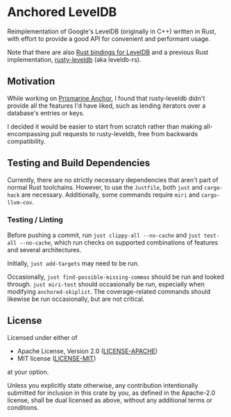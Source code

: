 # Anchored LevelDB

Reimplementation of Google's LevelDB (originally in C++) written in Rust, with effort to provide
a good API for convenient and performant usage.

Note that there are also [Rust bindings for LevelDB](https://crates.io/crates/leveldb)
and a previous Rust implementation, [rusty-leveldb](https://crates.io/crates/rusty-leveldb) (aka leveldb-rs).

## Motivation

While working on [Prismarine Anchor](https://github.com/robofinch/Prismarine-Anchor), I found that
rusty-leveldb didn't provide all the features I'd have liked, such as lending iterators over a
database's entries or keys.

I decided it would be easier to start from scratch rather than making all-encompassing pull
requests to rusty-leveldb, free from backwards compatibility.

## Testing and Build Dependencies

Currently, there are no strictly necessary dependencies that aren't part of normal Rust toolchains.
However, to use the `Justfile`, both `just` and `cargo-hack` are necessary.
Additionally, some commands require `miri` and `cargo-llvm-cov`.

### Testing / Linting

Before pushing a commit, run `just clippy-all --no-cache` and `just test-all --no-cache`, which run
checks on supported combinations of features and several architectures.

Initially, `just add-targets` may need to be run.

Occasionally, `just find-possible-missing-commas` should be run and looked through. `just miri-test`
should occasionally be run, especially when modifying `anchored-skiplist`. The coverage-related
commands should likewise be run occasionally, but are not critical.


## License

Licensed under either of

 * Apache License, Version 2.0 ([LICENSE-APACHE](LICENSE-APACHE))
 * MIT license ([LICENSE-MIT](LICENSE-MIT))

at your option.

Unless you explicitly state otherwise, any contribution intentionally submitted for inclusion in
this crate by you, as defined in the Apache-2.0 license, shall be dual licensed as above, without
any additional terms or conditions.
